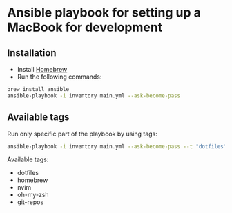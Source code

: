 # Ansible playbook for setting up a MacBook for development

## Installation

- Install [Homebrew](https://brew.sh/)
- Run the following commands:

```bash
brew install ansible
ansible-playbook -i inventory main.yml --ask-become-pass
```

## Available tags
Run only specific part of the playbook by using tags:

```bash
ansible-playbook -i inventory main.yml --ask-become-pass --t "dotfiles"
```

Available tags:
- dotfiles
- homebrew
- nvim
- oh-my-zsh
- git-repos
